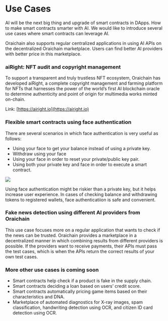 # Use Cases

AI will be the next big thing and upgrade of smart contracts in DApps. How to make smart contracts smarter with AI. We would like to introduce several use cases where smart contracts can leverage AI.

Oraichain also supports regular centralized applications in using AI APIs on the decentralized Oraichain marketplace. Users can find better AI providers with better price in this marketplace.

### aiRight: NFT audit and copyright management

To support a transparent and truly trustless NFT ecosystem, Oraichain has developed aiRight, a complete copyright management and farming platform for NFTs that harnesses the power of the world’s first AI blockchain oracle to determine authenticity and point of origin for multimedia works minted on-chain.

Link: [https://airight.io](https://airight.io)

### Flexible smart contracts using face authentication

There are several scenarios in which face authentication is very useful as follows:

* Using your face to get your balance instead of using a private key.
* Withdraw using your face
* Using your face in order to reset your private/public key pair.
* Using both your private key and face in order to execute a smart contract.

![](../.gitbook/assets/face-authentication-0960bdd5dc65e8353fdd429f8f7d5405.png)

Using face authentication might be riskier than a private key, but it helps increase user experience. In cases of checking balance and withdrawing tokens to registered wallets, face authenticatiion is safe and convenient.

### Fake news detection using different AI providers from Oraichain

This use case focuses more on a regular application that wants to check if the news can be trusted. Oraichain provides a marketplace in a decentralized manner in which combining results from different providers is possible. If the providers want to receive payments, their APIs must pass the test cases, which is when the APIs return the correct results of your own test cases.

### More other use cases is coming soon

* Smart contracts help check if a product is fake in the supply chain.
* Smart contracts deciding a loan based on users’ credit score.
* Smart contracts automatically pricing game items based on their characteristics and DNA.
* Marketplace of automated diagnostics for X-ray images, spam classification, handwriting detection using OCR, and citizen ID card detection using OCR.
